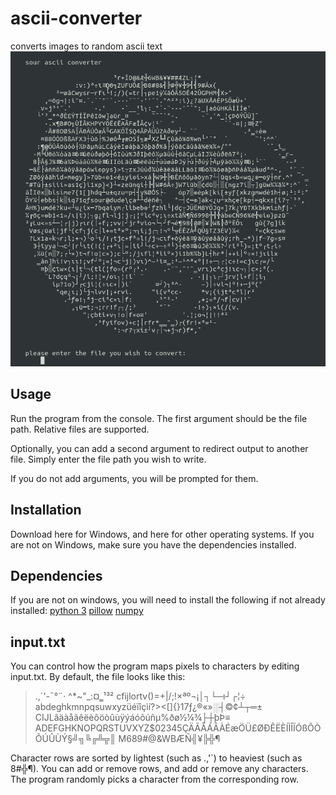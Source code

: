 # ascii-converter
converts images to random ascii text
![preview](ascii.png)
## Usage
Run the program from the console. The first argument should be the file path. Relative files are supported.

Optionally, you can add a second argument to redirect output to another file. Simply enter the file path you wish to write.

If you do not add arguments, you will be prompted for them.

## Installation
Download here for Windows, and here for other operating systems. If you are not on Windows, make sure you have the dependencies installed.

## Dependencies
If you are not on windows, you will need to install the following if not already installed:
[python 3](https://www.python.org/downloads/)
[pillow](https://pillow.readthedocs.io/en/stable/installation.html)
[numpy](https://numpy.org/install/)

## input.txt
You can control how the program maps pixels to characters by editing input.txt. By default, the file looks like this:

>.,`'-¯°¨·
^*~"_:¤‗¹³²
cfijlortv()=+|/;!×ªº¬¡│┐└─ı┘┌¦÷
abdeghkmnpqsuwxyzüéïîçìí?><[]{}17ƒ¿®«»░┤©¢┴┬═±
CIJLâäàåãêëèôöòûùÿýáóõúñµ%ðø½¼¾├┼þÞ≡
ADEFGHKNOPQRSTUVXYZ$02345ÇÄÃÅÁÂÀÉæÖÜ£ØÐÊËÈÍÌÎÏÓßÔÒÕÚÛÙÝ§╝╗╚╔╩╦║
M689#@&WBÆÑ╣¥╠╬¶

Character rows are sorted by lightest (such as .,'`) to heaviest (such as 8#╬¶). You can add or remove rows, and add or remove any characters. The program randomly picks a character from the corresponding row.
